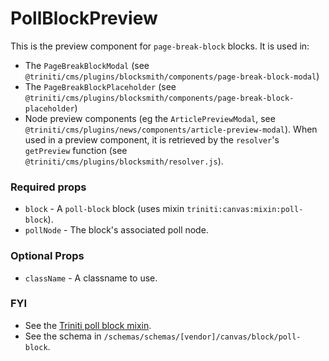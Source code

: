 # PollBlockPreview

This is the preview component for `page-break-block` blocks. It is used in:
+ The `PageBreakBlockModal` (see `@triniti/cms/plugins/blocksmith/components/page-break-block-modal`)
+ The `PageBreakBlockPlaceholder` (see `@triniti/cms/plugins/blocksmith/components/page-break-block-placeholder`)
+ Node preview components (eg the `ArticlePreviewModal`, see `@triniti/cms/plugins/news/components/article-preview-modal`). When used in a preview component, it is retrieved by the `resolver`'s `getPreview` function (see `@triniti/cms/plugins/blocksmith/resolver.js`).

### Required props
+ `block`    - A `poll-block` block (uses mixin `triniti:canvas:mixin:poll-block`).
+ `pollNode` - The block's associated poll node.

### Optional Props
+ `className`       - A classname to use.

### FYI
+ See the [Triniti poll block mixin](https://github.com/triniti/schemas/tree/master/schemas/triniti/canvas/mixin/poll-block).
+ See the schema in `/schemas/schemas/[vendor]/canvas/block/poll-block`.
